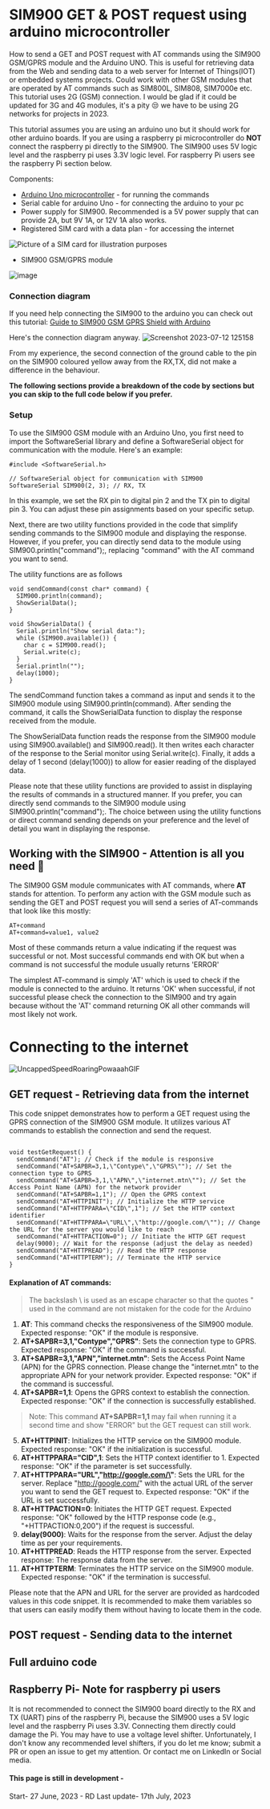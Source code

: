 # SIM900 GET & POST request using arduino microcontroller
How to send a GET and POST request with AT commands using the SIM900 GSM/GPRS module and the Arduino UNO. This is useful for retrieving data from the Web and sending data to a web server for Internet of Things(IOT) or embedded systems projects. Could work with other GSM modules that are operated by AT commands such as SIM800L, SIM808, SIM7000e etc. This tutorial uses 2G (GSM) connection. I would be glad if it could be updated for 3G and 4G modules, it's a pity 😒 we have to be using 2G networks for projects in 2023.

This tutorial assumes you are using an arduino uno but it should work for other arduino boards. If you are using a raspberry pi microcontroller do **NOT** connect the raspberry pi directly to the SIM900. The SIM900 uses 5V logic level and the raspberry pi uses 3.3V logic level.
For raspberry Pi users see the raspberry Pi section below.

Components:
* [Arduino Uno microcontroller](https://store.arduino.cc/products/arduino-uno-rev3) - for running the commands
* Serial cable for arduino Uno - for connecting the arduino to your pc
* Power supply for SIM900. Recommended is a 5V power supply that can provide 2A, but 9V 1A, or 12V 1A also works.
* Registered SIM card with a data plan - for accessing the internet

![Picture of a SIM card for illustration purposes](https://github.com/RDjarbeng/SIM900-GET-POST-Request/assets/57795443/ca85a718-33f3-4004-9a33-f0abff9242e7)
* SIM900 GSM/GPRS module
  
![image](https://github.com/RDjarbeng/SIM900-GET-POST-Request/assets/57795443/b578b016-4e7f-448a-a0a3-1699ee9bebec)



### Connection diagram
If you need help connecting the SIM900 to the arduino you can check out this tutorial:
[Guide to SIM900 GSM GPRS Shield with Arduino](https://randomnerdtutorials.com/sim900-gsm-gprs-shield-arduino/)

Here's the connection diagram anyway.
![Screenshot 2023-07-12 125158](https://github.com/RDjarbeng/SIM900-GET-POST-Request/assets/57795443/bbf424af-4986-4639-b86d-9e80ec885289)

From my experience, the second connection of the ground cable to the pin on the SIM900 coloured yellow away from the RX,TX, did not make a difference in the behaviour.

**The following sections provide a breakdown of the code by sections but you can skip to the full code below if you prefer.**

###  Setup
To use the SIM900 GSM module with an Arduino Uno, you first need to import the SoftwareSerial library and define a SoftwareSerial object for communication with the module. Here's an example:

```
#include <SoftwareSerial.h>

// SoftwareSerial object for communication with SIM900
SoftwareSerial SIM900(2, 3); // RX, TX
```

In this example, we set the RX pin to digital pin 2 and the TX pin to digital pin 3. You can adjust these pin assignments based on your specific setup. <br>

Next, there are two utility functions provided in the code that simplify sending commands to the SIM900 module and displaying the response. However, if you prefer, you can directly send data to the module using SIM900.println("command");, replacing "command" with the AT command you want to send. <br>

The utility functions are as follows
```
void sendCommand(const char* command) {
  SIM900.println(command);
  ShowSerialData();
}

void ShowSerialData() {
  Serial.println("Show serial data:");
  while (SIM900.available()) {
    char c = SIM900.read();
    Serial.write(c);
  }
  Serial.println("");
  delay(1000);
}
```
The sendCommand function takes a command as input and sends it to the SIM900 module using SIM900.println(command). After sending the command, it calls the ShowSerialData function to display the response received from the module.

The ShowSerialData function reads the response from the SIM900 module using SIM900.available() and SIM900.read(). It then writes each character of the response to the Serial monitor using Serial.write(c). Finally, it adds a delay of 1 second (delay(1000)) to allow for easier reading of the displayed data.

Please note that these utility functions are provided to assist in displaying the results of commands in a structured manner. If you prefer, you can directly send commands to the SIM900 module using SIM900.println("command");. The choice between using the utility functions or direct command sending depends on your preference and the level of detail you want in displaying the response.

## Working with the SIM900 - Attention is all you need 🙂
The SIM900 GSM module communicates with AT commands, where **AT** stands for attention. To perform any action with the GSM module such as sending the GET and POST request you will send a series of AT-commands that look like this mostly:

```
AT+command
AT+command=value1, value2
```
Most of these commands return a value indicating if the request was successful or not. Most successful commands end with OK but when a command is not successful the module usually returns 'ERROR'

The simplest AT-command is simply 'AT' which is used to check if the module is connected to the arduino. It returns 'OK' when successful, if not successful please check the connection to the SIM900 and try again because without the 'AT' command returning OK all other commands will most likely not work.

# Connecting to the internet
![UncappedSpeedRoaringPowaaahGIF](https://github.com/RDjarbeng/SIM900-GET-POST-Request/assets/57795443/ba2e8c01-9aa1-41e4-b8a6-9dc96cad629c)



## GET request - Retrieving data from the internet 

This code snippet demonstrates how to perform a GET request using the GPRS connection of the SIM900 GSM module. It utilizes various AT commands to establish the connection and send the request.


```

void testGetRequest() {
  sendCommand("AT"); // Check if the module is responsive
  sendCommand("AT+SAPBR=3,1,\"Contype\",\"GPRS\""); // Set the connection type to GPRS
  sendCommand("AT+SAPBR=3,1,\"APN\",\"internet.mtn\""); // Set the Access Point Name (APN) for the network provider
  sendCommand("AT+SAPBR=1,1"); // Open the GPRS context
  sendCommand("AT+HTTPINIT"); // Initialize the HTTP service
  sendCommand("AT+HTTPPARA=\"CID\",1"); // Set the HTTP context identifier
  sendCommand("AT+HTTPPARA=\"URL\",\"http://google.com/\""); // Change the URL for the server you would like to reach
  sendCommand("AT+HTTPACTION=0"); // Initiate the HTTP GET request
  delay(9000); // Wait for the response (adjust the delay as needed)
  sendCommand("AT+HTTPREAD"); // Read the HTTP response
  sendCommand("AT+HTTPTERM"); // Terminate the HTTP service
}
```
#### Explanation of AT commands:
> The backslash \ is used as an escape character so that the quotes " used in the command are not mistaken for the code for the Arduino

1. **AT**: This command checks the responsiveness of the SIM900 module. Expected response: "OK" if the module is responsive.
2. **AT+SAPBR=3,1,\"Contype\",\"GPRS\"**: Sets the connection type to GPRS. Expected response: "OK" if the command is successful.
3. **AT+SAPBR=3,1,\"APN\",\"internet.mtn\"**: Sets the Access Point Name (APN) for the GPRS connection. Please change the "internet.mtn" to the appropriate APN for your network provider. Expected response: "OK" if the command is successful.
4. **AT+SAPBR=1,1**: Opens the GPRS context to establish the connection. Expected response: "OK" if the connection is successfully established.
 
> Note: This command **AT+SAPBR=1,1** may fail when running it a second time and show "ERROR" but the GET request can still work.
5. **AT+HTTPINIT**: Initializes the HTTP service on the SIM900 module. Expected response: "OK" if the initialization is successful.
6. **AT+HTTPPARA=\"CID\",1**: Sets the HTTP context identifier to 1. Expected response: "OK" if the parameter is set successfully.
7. **AT+HTTPPARA=\"URL\",\"http://google.com/\"**: Sets the URL for the server. Replace "http://google.com/" with the actual URL of the server you want to send the GET request to. Expected response: "OK" if the URL is set successfully.
8. **AT+HTTPACTION=0**: Initiates the HTTP GET request. Expected response: "OK" followed by the HTTP response code (e.g., "+HTTPACTION:0,200") if the request is successful.
9. **delay(9000)**: Waits for the response from the server. Adjust the delay time as per your requirements.
10. **AT+HTTPREAD**: Reads the HTTP response from the server. Expected response: The response data from the server.
11. **AT+HTTPTERM**: Terminates the HTTP service on the SIM900 module. Expected response: "OK" if the termination is successful.

Please note that the APN and URL for the server are provided as hardcoded values in this code snippet. It is recommended to make them variables so that users can easily modify them without having to locate them in the code.



## POST request - Sending data to the internet

## Full arduino code 

## Raspberry Pi- Note for raspberry pi users
It is not recommended to connect the SIM900 board directly to the RX and TX (UART) pins of the raspberry Pi, because the SIM900 uses a 5V logic level and the raspberry Pi uses 3.3V. Connecting them directly could damage the Pi. You may have to use a voltage level shifter. Unfortunately, I don't know any recommended level shifters, if you do let me know; submit a PR or open an issue to get my attention. Or contact me on LinkedIn or Social media.

#### This page is still in development - 
Start- 27 June, 2023 - RD
Last update- 17th July, 2023
